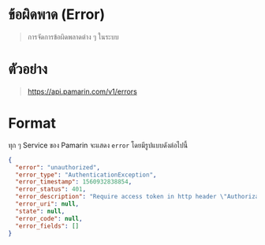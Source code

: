 # ข้อผิดพาด (Error) 

> การจัดการข้อผิดพลาดต่าง ๆ ในระบบ

# ตัวอย่าง
> https://api.pamarin.com/v1/errors 

# Format 
ทุก ๆ Service ของ Pamarin จะแสดง `error` โดยมีรูปแบบดังต่อไปนี้

```json
{
  "error": "unauthorized",
  "error_type": "AuthenticationException",
  "error_timestamp": 1560932838854,
  "error_status": 401,
  "error_description": "Require access token in http header \"Authorization\" : \"bearer $TOKEN\"",
  "error_uri": null,
  "state": null,
  "error_code": null,
  "error_fields": []
}
```
